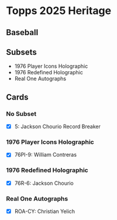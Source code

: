 # Topps 2025 Heritage
## Baseball

## Subsets

- 1976 Player Icons Holographic
- 1976 Redefined Holographic
- Real One Autographs

## Cards

### No Subset
- [x] 5: Jackson Chourio Record Breaker<br>
### 1976 Player Icons Holographic
- [x] 76PI-9: William Contreras<br>
### 1976 Redefined Holographic
- [x] 76R-6: Jackson Chourio<br>
### Real One Autographs
- [x] ROA-CY: Christian Yelich<br>
